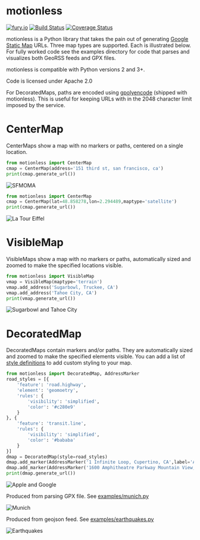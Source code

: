 motionless
==========

[![fury.io](https://badge.fury.io/py/motionless.svg)](https://pypi.python.org/pypi/motionless/)
[![Build Status](https://travis-ci.org/ryancox/motionless.svg)](https://travis-ci.org/ryancox/motionless)
[![Coverage Status](https://coveralls.io/repos/ryancox/motionless/badge.svg?branch=master&service=github)](https://coveralls.io/github/ryancox/motionless?branch=master)


motionless is a Python library that takes the pain out of generating [Google Static Map](http://code.google.com/apis/maps/documentation/staticmaps/) URLs. Three map types are supported. Each is illustrated below. For fully worked code see the examples directory for code that parses and visualizes both GeoRSS feeds and GPX files.

motionless is compatible with Python versions 2 and 3+.

Code is licensed under Apache 2.0

For DecoratedMaps, paths are encoded using [gpolyencode](http://code.google.com/p/py-gpolyencode/) (shipped with motionless). This is useful for keeping URLs with in the 2048 character limit imposed by the service.


CenterMap
=========

CenterMaps show a map with no markers or paths, centered on a single location.

```python
from motionless import CenterMap
cmap = CenterMap(address='151 third st, san francisco, ca')
print(cmap.generate_url())
```

![SFMOMA](http://maps.google.com/maps/api/staticmap?maptype=roadmap&format=png&scale=1&center=151%20third%20st%2C%20san%20francisco%2C%20ca&zoom=17&size=400x400&sensor=false&language=en)

```python 
from motionless import CenterMap
cmap = CenterMap(lat=48.858278,lon=2.294489,maptype='satellite')
print(cmap.generate_url())
```

![La Tour Eiffel](http://maps.google.com/maps/api/staticmap?maptype=satellite&format=png&scale=1&center=48.858278,2.294489&zoom=17&size=400x400&sensor=false&language=en)

VisibleMap
==========

VisibleMaps show a map with no markers or paths, automatically sized and zoomed to make the specified locations visible.

```python
from motionless import VisibleMap
vmap = VisibleMap(maptype='terrain')
vmap.add_address('Sugarbowl, Truckee, CA')
vmap.add_address('Tahoe City, CA')
print(vmap.generate_url())
```

![Sugarbowl and Tahoe City](http://maps.google.com/maps/api/staticmap?maptype=terrain&format=png&scale=1&size=400x400&sensor=false&visible=Sugarbowl%2C%20Truckee%2C%20CA|Tahoe%20City%2C%20CA&language=en)

DecoratedMap
============

DecoratedMaps contain markers and/or paths. They are automatically sized and zoomed to make the specified elements visible. You can add a list of [style definitions](https://developers.google.com/maps/documentation/static-maps/intro#StyledMaps) to add custom styling to your map.

```python
from motionless import DecoratedMap, AddressMarker
road_styles = [{
    'feature': 'road.highway',
    'element': 'geomoetry',
    'rules': {
        'visibility': 'simplified',
        'color': '#c280e9'
    }
}, {
    'feature': 'transit.line',
    'rules': {
        'visibility': 'simplified',
        'color': '#bababa'
    }
}]
dmap = DecoratedMap(style=road_styles)
dmap.add_marker(AddressMarker('1 Infinite Loop, Cupertino, CA',label='A'))
dmap.add_marker(AddressMarker('1600 Amphitheatre Parkway Mountain View, CA',label='G'))
print(dmap.generate_url())
```


![Apple and Google](http://maps.google.com/maps/api/staticmap?maptype=roadmap&format=png&scale=1&size=400x400&sensor=false&language=en&markers=|label:G|1600%20Amphitheatre%20Parkway%20Mountain%20View%2C%20CA&markers=|label:A|1%20Infinite%20Loop%2C%20Cupertino%2C%20CA&style=feature:road.highway|element:geomoetry|visibility:simplified|color:0xc280e9|&style=feature:transit.line|element:all|visibility:simplified|color:0xbababa|)

Produced from parsing GPX file. See [examples/munich.py](http://github.com/ryancox/motionless/blob/master/examples/munich.py)

![Munich](http://maps.google.com/maps/api/staticmap?maptype=roadmap&format=png&scale=1&size=640x640&sensor=false&language=en&markers=|color:red|label:E|48.351883,11.791474&markers=|color:green|label:S|48.167051,11.565088&path=color:blue|weight:8|enc:as%7EdHwxqeAc%40VPL_%40M%7DCOuBBgGn%40qDX%7BFmAoHyBcGaDeCwC%7BDwAeBwHaCcNK_AKcBD%7BBC_FEcAnCasA%7EDcOXNp%40Et%40DXCf%40IRSR%5DL%5DJgABe%40%3Fi%40QwAa%40mAy%40_AcN%7DKmHoGmGiGwHiKmEmLwBsK%7DByO%7BC%7DK_FoK_HsI_JoGgJcEeJsD%7BUaJge%40aRko%40oWiQ_Hym%40qVuf%40yRc%5C_Ncp%40gW%7D%7B%40w%5Dqd%40%7BPwP_CgPHyQnC%7Bz%40dSwo%40%60PwSjHek%40jVm%5BpN_k%40vX_HjDiK%60FuLnGiIlDoGjDcJhCkGm%40cIaEeFeGyEkLqIqTmIcUsJyVkFyQyFkUcJmc%40aHwd%40sEsd%40sDkj%40qA_e%40Ye%60%40Kad%40_Amf%40cC_%5CgDwTiHaX_KeU%7DKmPmOiQkNuRgJoRiGiRgJySuBwKYsJv%40mWa%40oUiCkv%40mAq%60%40aAqX%7D%40eZo%40%7B%5Dg%40mZHiFRmBNu%40Nq%40l%40%7BAVm%40rA%7BB%60AaAb%40WrBq%40xJyBx%40%5Bn%40i%40%7C%40yAN%5Df%40mBNoA%3FmCm%40aPI%7DRc%40cPq%40qS%5DiA%3Fq%40COGMGIM%3FOJENq%40TmHTgDNW%5CA%7D%40KsA_%40a%40c%40B)

Produced from geojson feed. See [examples/earthquakes.py](http://github.com/ryancox/motionless/blob/master/examples/earthquakes.py)

![Earthquakes](http://maps.google.com/maps/api/staticmap?maptype=roadmap&format=png&scale=1&size=640x440&sensor=false&language=en&markers=|size:small|color:yellow|-37.3966,179.2975|18.1886,-68.0525|40.7350006,-121.5250015|59.6106,-152.614|23.1201,92.7926|36.3268,-97.5206|19.0485,-67.8165|61.527,-140.6969|22.8923,94.5887|58.4735,-142.7151|38.7783318,-122.7251663|18.5077,-66.8375|7.0757,92.4647|22.2016,143.8421|16.1949,-61.5038|-4.655,152.8474|36.8669,141.4995|43.5941,11.0652|56.7258,-158.2067|-15.6005,-175.2807|37.1526,-97.8354|19.2084,-64.5278|-4.8954,-81.2859|58.9019,-154.4725|39.0330009,-122.591835|7.8674,137.2171|18.9843,-65.3223|17.8446,-65.6494|36.6558,58.6261|-16.7046,-173.882|61.4964,-151.3278|-6.629,154.8844&markers=|size:small|color:orange|-15.6259,-174.9113)
